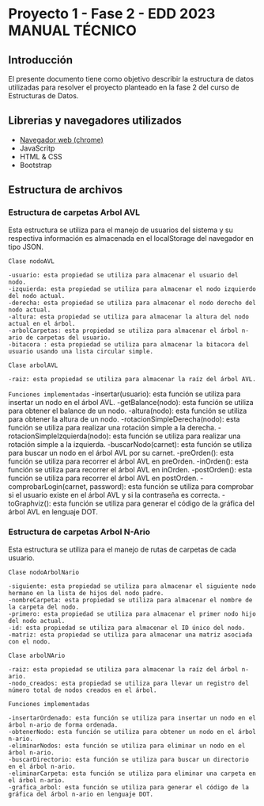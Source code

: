 # Proyecto 1 - Fase 2 - EDD 2023 MANUAL TÉCNICO

## Introducción

El presente documento tiene como objetivo describir la estructura de datos utilizadas para resolver el proyecto planteado en la fase 2 del curso de Estructuras de Datos.

## Librerias y navegadores utilizados

- [Navegador web (chrome)](https://www.google.com/intl/es-419/chrome/)
- JavaScritp
- HTML & CSS
- Bootstrap

## Estructura de archivos

### Estructura de carpetas Arbol AVL

Esta estructura se utiliza para el manejo de usuarios del sistema y su respectiva información es almacenada en el localStorage del navegador en tipo JSON.

`Clase nodoAVL`

    -usuario: esta propiedad se utiliza para almacenar el usuario del nodo.
    -izquierda: esta propiedad se utiliza para almacenar el nodo izquierdo del nodo actual.
    -derecha: esta propiedad se utiliza para almacenar el nodo derecho del nodo actual.
    -altura: esta propiedad se utiliza para almacenar la altura del nodo actual en el árbol.
    -arbolCarpetas: esta propiedad se utiliza para almacenar el árbol n-ario de carpetas del usuario.
    -bitacora : esta propiedad se utiliza para almacenar la bitacora del usuario usando una lista circular simple.

`Clase arbolAVL`

    -raiz: esta propiedad se utiliza para almacenar la raíz del árbol AVL.

`Funciones implementadas`
    -insertar(usuario): esta función se utiliza para insertar un nodo en el árbol AVL.
    -getBalance(nodo): esta función se utiliza para obtener el balance de un nodo.
    -altura(nodo): esta función se utiliza para obtener la altura de un nodo.
    -rotacionSimpleDerecha(nodo): esta función se utiliza para realizar una rotación simple a la derecha.
    -rotacionSimpleIzquierda(nodo): esta función se utiliza para realizar una rotación simple a la izquierda.
    -buscarNodo(carnet): esta función se utiliza para buscar un nodo en el árbol AVL por su carnet.
    -preOrden(): esta función se utiliza para recorrer el árbol AVL en preOrden.
    -inOrden(): esta función se utiliza para recorrer el árbol AVL en inOrden.
    -postOrden(): esta función se utiliza para recorrer el árbol AVL en postOrden.
    -comprobarLogin(carnet, password): esta función se utiliza para comprobar si el usuario existe en el árbol AVL y si la contraseña es correcta.
    -toGraphviz(): esta función se utiliza para generar el código de la gráfica del árbol AVL en lenguaje DOT.

### Estructura de carpetas Arbol N-Ario

Esta estructura se utiliza para el manejo de rutas de carpetas de cada usuario.

`Clase nodoArbolNario`

    -siguiente: esta propiedad se utiliza para almacenar el siguiente nodo hermano en la lista de hijos del nodo padre.
    -nombreCarpeta: esta propiedad se utiliza para almacenar el nombre de la carpeta del nodo.
    -primero: esta propiedad se utiliza para almacenar el primer nodo hijo del nodo actual.
    -id: esta propiedad se utiliza para almacenar el ID único del nodo.
    -matriz: esta propiedad se utiliza para almacenar una matriz asociada con el nodo.

`Clase arbolNArio`

    -raiz: esta propiedad se utiliza para almacenar la raíz del árbol n-ario.
    -nodo_creados: esta propiedad se utiliza para llevar un registro del número total de nodos creados en el árbol.

`Funciones implementadas`

    -insertarOrdenado: esta función se utiliza para insertar un nodo en el árbol n-ario de forma ordenada.
    -obtenerNodo: esta función se utiliza para obtener un nodo en el árbol n-ario.
    -eliminarNodos: esta función se utiliza para eliminar un nodo en el árbol n-ario.
    -buscarDirectorio: esta función se utiliza para buscar un directorio en el árbol n-ario.
    -eliminarCarpeta: esta función se utiliza para eliminar una carpeta en el árbol n-ario.
    -grafica_arbol: esta función se utiliza para generar el código de la gráfica del árbol n-ario en lenguaje DOT.

